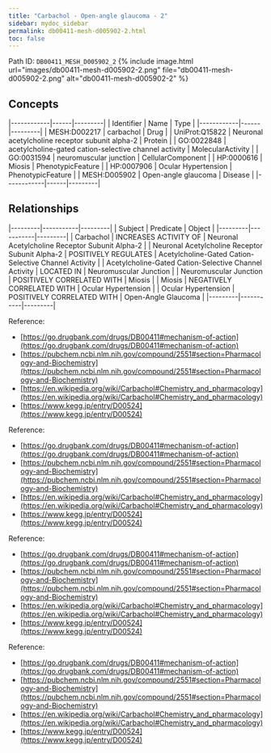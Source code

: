 ```yaml
---
title: "Carbachol - Open-angle glaucoma - 2"
sidebar: mydoc_sidebar
permalink: db00411-mesh-d005902-2.html
toc: false 
---
```



Path ID: `DB00411_MESH_D005902_2`
{% include image.html url="images/db00411-mesh-d005902-2.png" file="db00411-mesh-d005902-2.png" alt="db00411-mesh-d005902-2" %}

## Concepts

|------------|------|---------|
| Identifier | Name | Type    |
|------------|------|---------|
| MESH:D002217 | carbachol | Drug |
| UniProt:Q15822 | Neuronal acetylcholine receptor subunit alpha-2 | Protein |
| GO:0022848 | acetylcholine-gated cation-selective channel activity | MolecularActivity |
| GO:0031594 | neuromuscular junction | CellularComponent |
| HP:0000616 | Miosis | PhenotypicFeature |
| HP:0007906 | Ocular Hypertension | PhenotypicFeature |
| MESH:D005902 | Open-angle glaucoma | Disease |
|------------|------|---------|

## Relationships

|---------|-----------|---------|
| Subject | Predicate | Object  |
|---------|-----------|---------|
| Carbachol | INCREASES ACTIVITY OF | Neuronal Acetylcholine Receptor Subunit Alpha-2 |
| Neuronal Acetylcholine Receptor Subunit Alpha-2 | POSITIVELY REGULATES | Acetylcholine-Gated Cation-Selective Channel Activity |
| Acetylcholine-Gated Cation-Selective Channel Activity | LOCATED IN | Neuromuscular Junction |
| Neuromuscular Junction | POSITIVELY CORRELATED WITH | Miosis |
| Miosis | NEGATIVELY CORRELATED WITH | Ocular Hypertension |
| Ocular Hypertension | POSITIVELY CORRELATED WITH | Open-Angle Glaucoma |
|---------|-----------|---------|

Reference: 
  - [https://go.drugbank.com/drugs/DB00411#mechanism-of-action](https://go.drugbank.com/drugs/DB00411#mechanism-of-action)
  - [https://pubchem.ncbi.nlm.nih.gov/compound/2551#section=Pharmacology-and-Biochemistry](https://pubchem.ncbi.nlm.nih.gov/compound/2551#section=Pharmacology-and-Biochemistry)
  - [https://en.wikipedia.org/wiki/Carbachol#Chemistry_and_pharmacology](https://en.wikipedia.org/wiki/Carbachol#Chemistry_and_pharmacology)
  - [https://www.kegg.jp/entry/D00524](https://www.kegg.jp/entry/D00524)

Reference: 
  - [https://go.drugbank.com/drugs/DB00411#mechanism-of-action](https://go.drugbank.com/drugs/DB00411#mechanism-of-action)
  - [https://pubchem.ncbi.nlm.nih.gov/compound/2551#section=Pharmacology-and-Biochemistry](https://pubchem.ncbi.nlm.nih.gov/compound/2551#section=Pharmacology-and-Biochemistry)
  - [https://en.wikipedia.org/wiki/Carbachol#Chemistry_and_pharmacology](https://en.wikipedia.org/wiki/Carbachol#Chemistry_and_pharmacology)
  - [https://www.kegg.jp/entry/D00524](https://www.kegg.jp/entry/D00524)

Reference: 
  - [https://go.drugbank.com/drugs/DB00411#mechanism-of-action](https://go.drugbank.com/drugs/DB00411#mechanism-of-action)
  - [https://pubchem.ncbi.nlm.nih.gov/compound/2551#section=Pharmacology-and-Biochemistry](https://pubchem.ncbi.nlm.nih.gov/compound/2551#section=Pharmacology-and-Biochemistry)
  - [https://en.wikipedia.org/wiki/Carbachol#Chemistry_and_pharmacology](https://en.wikipedia.org/wiki/Carbachol#Chemistry_and_pharmacology)
  - [https://www.kegg.jp/entry/D00524](https://www.kegg.jp/entry/D00524)

Reference: 
  - [https://go.drugbank.com/drugs/DB00411#mechanism-of-action](https://go.drugbank.com/drugs/DB00411#mechanism-of-action)
  - [https://pubchem.ncbi.nlm.nih.gov/compound/2551#section=Pharmacology-and-Biochemistry](https://pubchem.ncbi.nlm.nih.gov/compound/2551#section=Pharmacology-and-Biochemistry)
  - [https://en.wikipedia.org/wiki/Carbachol#Chemistry_and_pharmacology](https://en.wikipedia.org/wiki/Carbachol#Chemistry_and_pharmacology)
  - [https://www.kegg.jp/entry/D00524](https://www.kegg.jp/entry/D00524)
